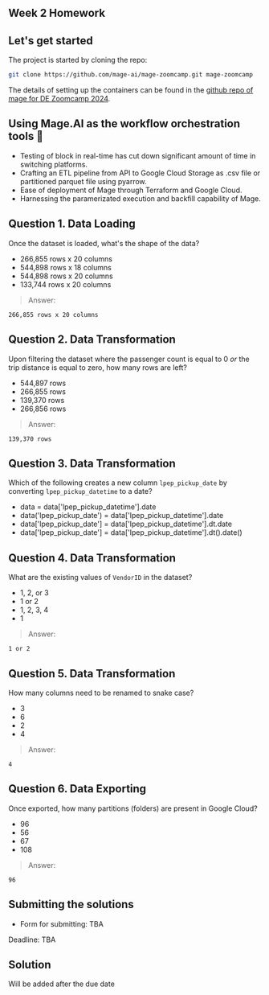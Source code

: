## Week 2 Homework

## Let's get started 

The project is started by cloning the repo:

```bash
git clone https://github.com/mage-ai/mage-zoomcamp.git mage-zoomcamp
```
The details of setting up the containers can be found in the [github repo of mage for DE Zoomcamp 2024](https://github.com/mage-ai/mage-zoomcamp).

## Using Mage.AI as the workflow orchestration tools &#128295;
 
- Testing of block in real-time has cut down significant amount of time in switching platforms.
- Crafting an ETL pipeline from API to Google Cloud Storage as .csv file or partitioned parquet file using pyarrow. 
- Ease of deployment of Mage through Terraform and Google Cloud.
- Harnessing the paramerizated execution and backfill capability of Mage.



## Question 1. Data Loading

Once the dataset is loaded, what's the shape of the data?

* 266,855 rows x 20 columns
* 544,898 rows x 18 columns
* 544,898 rows x 20 columns
* 133,744 rows x 20 columns

>Answer:
```
266,855 rows x 20 columns
```


## Question 2. Data Transformation

Upon filtering the dataset where the passenger count is equal to 0 _or_ the trip distance is equal to zero, how many rows are left?

* 544,897 rows
* 266,855 rows
* 139,370 rows
* 266,856 rows

>Answer:
```
139,370 rows
```

## Question 3. Data Transformation

Which of the following creates a new column `lpep_pickup_date` by converting `lpep_pickup_datetime` to a date?

* data = data['lpep_pickup_datetime'].date
* data('lpep_pickup_date') = data['lpep_pickup_datetime'].date
* data['lpep_pickup_date'] = data['lpep_pickup_datetime'].dt.date
* data['lpep_pickup_date'] = data['lpep_pickup_datetime'].dt().date()

## Question 4. Data Transformation

What are the existing values of `VendorID` in the dataset?

* 1, 2, or 3
* 1 or 2
* 1, 2, 3, 4
* 1

>Answer:
```
1 or 2
```

## Question 5. Data Transformation

How many columns need to be renamed to snake case?

* 3
* 6
* 2
* 4

>Answer:
```
4
```

## Question 6. Data Exporting

Once exported, how many partitions (folders) are present in Google Cloud?

* 96
* 56
* 67
* 108


>Answer:
```
96
```

## Submitting the solutions

* Form for submitting: TBA 

Deadline: TBA

## Solution

Will be added after the due date
